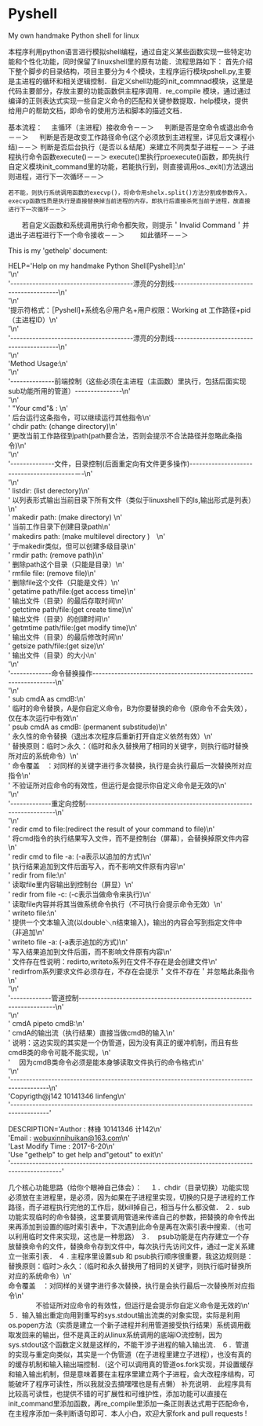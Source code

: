 # Pyshell
My own handmake Python shell for linux

本程序利用python语言进行模拟shell编程，通过自定义某些函数实现一些特定功能和个性化功能，同时保留了linuxshell里的原有功能．流程思路如下：
    首先介绍下整个脚步的目录结构，项目主要分为４个模块，主程序运行模块pshell.py,主要是主进程的循环和相关逻辑控制．自定义shell功能的init_commnad模块，这里是代码主要部分，存放主要的功能函数供主程序调用．re_compile 模块，通过通过编译的正则表达式实现一些自定义命令的匹配和关键参数提取．help模块，提供给用户的帮助文档，即命令的使用方法和脚本的描述文档．
    
基本流程：
   　主循环（主进程）接收命令－－＞
　  判断是否是空命令或退出命令－－＞
　  判断是否是改变工作路径命令(这个必须放到主进程里，详见后文课程小结)－－＞
    判断是否后台执行（是否以＆结尾）来建立不同类型子进程－－＞
    子进程执行命令函数execute()－－＞
    execute()里执行proexecute()函数，即先执行自定义模块init_command里的功能，若能执行到，则直接调用os._exit()方法退出则进程，进行下一次循环－－＞
    
    若不能，则执行系统调用函数的execvp()，将命令用shelx.split()方法分割成参数传入，execvp函数性质是执行是直接替换掉当前进程的内存，即执行后直接杀死当前子进程，故直接进行下一次循环－－＞
　　若自定义函数和系统调用执行命令都失败，则提示＇Invalid Command＇并退出子进程进行下一个命令接收－－＞
　　如此循环－－＞
  
This is my 'gethelp' document:

   HELP='Help on my handmake Python Shell[Pyshell]:\n' \
     '\n' \
     '---------------------------------------漂亮的分割线-----------------------------------------\n' \
     '\n' \
     '提示符格式：［Pyshell]+系统名＠用户名+用户权限：Working at 工作路径+pid（主进程ID）\n' \
     '\n' \
     '---------------------------------------漂亮的分割线-----------------------------------------\n' \
     '\n' \
     'Method Usage:\n' \
     '\n' \
     '--------------前端控制（这些必须在主进程（主函数）里执行，包括后面实现sub功能所用的管道）---------------\n' \
     '\n' \
     '      "Your cmd"& : \n' \
     '          后台运行这条指令，可以继续运行其他指令\n' \
     '      chdir path: (change directory)\n' \
     '          更改当前工作路径到path(path要合法，否则会提示不合法路径并忽略此条指令)\n' \
     '\n' \
     '--------------文件，目录控制(后面重定向有文件更多操作)-----------------------------------------－-\n' \
     '\n' \
     '      listdir:  (list derectory)\n' \
     '          以列表形式输出当前目录下所有文件（类似于linuxshell下的ls,输出形式是列表）\n' \
     '      makedir path: (make directory) \n' \
     '          当前工作目录下创建目录path\n' \
     '      makedirs path: (make multilevel directory )　\n' \
     '          于makedir类似，但可以创建多级目录\n' \
     '      rmdir path: (remove path)\n' \
     '          删除path这个目录（只能是目录）\n' \
     '      rmfile file: (remove file)\n' \
     '          删除file这个文件（只能是文件）\n' \
     '      getatime path/file:(get access time)\n' \
     '          输出文件（目录）的最后存取时间\n' \
     '      getctime path/file:(get create time)\n' \
     '          输出文件（目录）的创建时间\n' \
     '      getmtime path/file:(get modify time)\n' \
     '          输出文件（目录）的最后修改时间\n' \
     '      getsize path/file:(get size)\n' \
     '          输出文件（目录）的大小\n' \
     '\n' \
     '-------------命令替换操作------------------------------------------------------------------\n' \
     '\n' \
     '      sub cmdA as cmdB:\n' \
     '          临时的命令替换，A是你自定义命令，B为你要替换的命令（原命令不会失效），仅在本次运行中有效\n' \
     '      psub cmdA as cmdB: (permanent substitude)\n' \
     '          永久性的命令替换（退出本次程序后重新打开自定义依然有效）\n' \
     '          替换原则：临时＞永久：（临时和永久替换用了相同的关键字，则执行临时替换所对应的系统命令）\n' \
     '                  命令覆盖　：对同样的关键字进行多次替换，执行是会执行最后一次替换所对应指令\n' \
     '                  不验证所对应命令的有效性，但运行是会提示你自定义命令是无效的\n' \
     '\n' \
     '-------------重定向控制--------------------------------------------------------------------\n' \
     '\n' \
     '      redir cmd to file:(redirect the result of your command to file)\n' \
     '          将cmd指令的执行结果写入文件，而不是控制台（屏幕），会替换掉原文件内容\n' \
     '      redir cmd to file -a: (-a表示以追加的方式)\n' \
     '          执行结果追加到文件后面写入，而不影响文件原有内容\n' \
     '      redir from file:\n' \
     '          读取file里内容输出到控制台（屏显）\n' \
     '      redir from file -c: (-c表示当做命令来执行)\n' \
     '          读取file内容并将其当做系统命令执行（不可执行会提示命令无效）\n' \
     '      writeto file:\n' \
     '          提供一个文本输入流(以double＼n结束输入)，输出的内容会写到指定文件中（非追加\n' \
     '      writeto file -a: (-a表示追加的方式)\n' \
     '          写入结果追加到文件后面，而不影响文件原有内容\n' \
     '      文件存在性说明：redirto,writeto系列在文件不存在是会创建文件\n' \
     '                  redirfrom系列要求文件必须存在，不存在会提示＇文件不存在＇并忽略此条指令\n' \
     '\n' \
     '-------------管道控制----------------------------------------------------------------------\n' \
     '\n' \
     '      cmdA pipeto cmdB:\n' \
     '          cmdA的输出流（执行结果）直接当做cmdB的输入\n' \
     '          说明：这边实现的其实是一个伪管道，因为没有真正的缓冲机制，而且有些cmdB类的命令可能不能实现，\n' \
     '              　因为cmdB类命令必须是能本身够读取文件执行的命令格式\n' \
     '\n' \
     '------------------------------------------------------------------------------------------\n' \
     'Copyrigth@j142 10141346 linfeng\n' \
     '------------------------------------------------------------------------------------------'

DESCRIPTION='Author : 林锋  10141346   计142\n' \
            'Email : wobuxinnihuikan@163.com\n' \
            'Last Modify Time : 2017-6-20\n' \
            'Use "gethelp" to get help and"getout" to exit\n' \
            '----------------------------------------------------------------------------------------------'
       
几个核心功能思路（给你个眼神自己体会）：
  　１．chdir（目录切换）功能实现必须放在主进程里，是必须，因为如果在子进程里实现，切换的只是子进程的工作路径，而子进程执行完他的工作后，就kill掉自己，相当与什么都没做．
    ２．sub功能实现临时的命令替换，这里要调用管道来传递自己的参数，把替换的命令传出来再添加到设置的临时索引表中，下次遇到此命令是再在次索引表中搜索．（也可以利用临时文件来实现，这也是一种思路）
    ３. 　psub功能是在内存建立一个存放替换命令的文件，替换命令存到文件中，每次执行先访问文件，通过一定关系建立一张索引表．
    ４ . 主程序里设置sub 和 psub执行顺序很重要，我这边规则是：
       替换原则：临时＞永久：（临时和永久替换用了相同的关键字，则执行临时替换所对应的系统命令）\n' \
       命令覆盖　：对同样的关键字进行多次替换，执行是会执行最后一次替换所对应指令\n' \
　　　　不验证所对应命令的有效性，但运行是会提示你自定义命令是无效的\n' \
    ５．输入输出重定向用到重写的sys.stdout输出流类的对象实现，实际是利用os.popen方法（实质是建立一个新子进程并利用管道接受执行结果）系统调用截取发回来的输出，但不是真正的从linux系统调用的底端IO流控制，因为sys.stdout这个函数定义就是这样的，不能干涉子进程的输入输出流．
    ６．管道的实现与重定向类似，其实是一个伪管道（在子进程里建立子进程），也没有真的的缓存机制和输入输出端控制．（这个可以调用真的管道os.fork实现，并设置缓存和输入输出机制，但是意味着要在主程序里建立两个子进程，会大改程序结构，可能破坏了程序可读性，所以我就没去搞嘿嘿也是有点懒）
补充说明．
   此程序具有比较高可读性，也提供不错的可扩展性和可维护性，添加功能可以直接在init_command里添加函数，再re_compile里添加一条正则表达式用于匹配命令，在主程序添加一条判断语句即可．本人小白，欢迎大家fork and pull requests  !         
           
